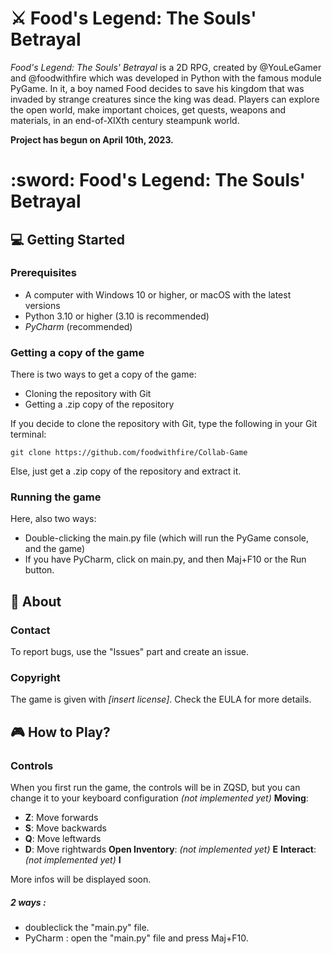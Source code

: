 # :crossed_swords: Food's Legend: The Souls' Betrayal

*Food's Legend: The Souls' Betrayal* is a 2D RPG, created by @YouLeGamer and @foodwithfire which was developed in Python
with the famous module PyGame. In it, a boy named Food decides to save his kingdom that was invaded by strange creatures
since the king was dead. Players can explore the open world, make important choices, get quests, weapons and materials,
in an end-of-XIXth century steampunk world.

**Project has begun on April 10th, 2023.**

# :sword: Food's Legend: The Souls' Betrayal

## :computer: Getting Started

### Prerequisites
- A computer with Windows 10 or higher, or macOS with the latest versions
- Python 3.10 or higher (3.10 is recommended)
- *PyCharm* (recommended)

### Getting a copy of the game
There is two ways to get a copy of the game:
- Cloning the repository with Git
- Getting a .zip copy of the repository

If you decide to clone the repository with Git, type the following in your Git terminal:

    git clone https://github.com/foodwithfire/Collab-Game

Else, just get a .zip copy of the repository and extract it.

### Running the game
Here, also two ways:
- Double-clicking the main.py file (which will run the PyGame console, and the game)
- If you have PyCharm, click on main.py, and then Maj+F10 or the Run button.

## :pencil: About
### Contact
To report bugs, use the "Issues" part and create an issue.
### Copyright
The game is given with *[insert license]*. Check the EULA for more details.

## :video_game: How to Play?
### Controls
When you first run the game, the controls will be in ZQSD, but you can change it to your keyboard configuration *(not implemented yet)*
**Moving**:
- **Z**: Move forwards
- **S**: Move backwards
- **Q**: Move leftwards
- **D**: Move rightwards
**Open Inventory**: *(not implemented yet)* **E**
**Interact**: *(not implemented yet)* **I**

More infos will be displayed soon.
##### 2 ways :
- doubleclick the "main.py" file.
- PyCharm : open the "main.py" file and press Maj+F10.
